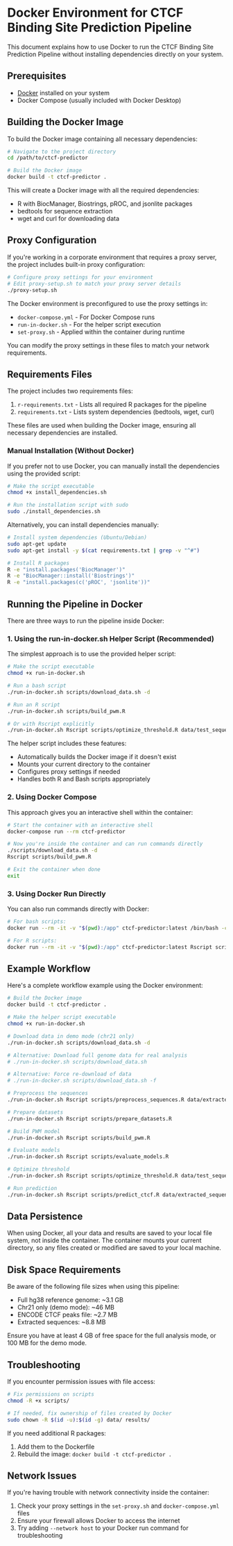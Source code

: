 # Docker Environment for CTCF Binding Site Prediction Pipeline

This document explains how to use Docker to run the CTCF Binding Site Prediction Pipeline without installing dependencies directly on your system.

## Prerequisites

- [Docker](https://www.docker.com/get-started) installed on your system
- Docker Compose (usually included with Docker Desktop)

## Building the Docker Image

To build the Docker image containing all necessary dependencies:

```bash
# Navigate to the project directory
cd /path/to/ctcf-predictor

# Build the Docker image
docker build -t ctcf-predictor .
```

This will create a Docker image with all the required dependencies:
- R with BiocManager, Biostrings, pROC, and jsonlite packages
- bedtools for sequence extraction
- wget and curl for downloading data

## Proxy Configuration

If you're working in a corporate environment that requires a proxy server, the project includes built-in proxy configuration:

```bash
# Configure proxy settings for your environment
# Edit proxy-setup.sh to match your proxy server details
./proxy-setup.sh
```

The Docker environment is preconfigured to use the proxy settings in:

- `docker-compose.yml` - For Docker Compose runs
- `run-in-docker.sh` - For the helper script execution
- `set-proxy.sh` - Applied within the container during runtime

You can modify the proxy settings in these files to match your network requirements.

## Requirements Files

The project includes two requirements files:

1. `r-requirements.txt` - Lists all required R packages for the pipeline
2. `requirements.txt` - Lists system dependencies (bedtools, wget, curl)

These files are used when building the Docker image, ensuring all necessary dependencies are installed.

### Manual Installation (Without Docker)

If you prefer not to use Docker, you can manually install the dependencies using the provided script:

```bash
# Make the script executable
chmod +x install_dependencies.sh

# Run the installation script with sudo
sudo ./install_dependencies.sh
```

Alternatively, you can install dependencies manually:

```bash
# Install system dependencies (Ubuntu/Debian)
sudo apt-get update
sudo apt-get install -y $(cat requirements.txt | grep -v "^#")

# Install R packages
R -e "install.packages('BiocManager')"
R -e "BiocManager::install('Biostrings')"
R -e "install.packages(c('pROC', 'jsonlite'))"
```

## Running the Pipeline in Docker

There are three ways to run the pipeline inside Docker:

### 1. Using the run-in-docker.sh Helper Script (Recommended)

The simplest approach is to use the provided helper script:

```bash
# Make the script executable
chmod +x run-in-docker.sh

# Run a bash script
./run-in-docker.sh scripts/download_data.sh -d

# Run an R script
./run-in-docker.sh scripts/build_pwm.R

# Or with Rscript explicitly
./run-in-docker.sh Rscript scripts/optimize_threshold.R data/test_sequences.fasta results/generated_pwm.rds
```

The helper script includes these features:

- Automatically builds the Docker image if it doesn't exist
- Mounts your current directory to the container
- Configures proxy settings if needed
- Handles both R and Bash scripts appropriately

### 2. Using Docker Compose

This approach gives you an interactive shell within the container:

```bash
# Start the container with an interactive shell
docker-compose run --rm ctcf-predictor

# Now you're inside the container and can run commands directly
./scripts/download_data.sh -d
Rscript scripts/build_pwm.R

# Exit the container when done
exit
```

### 3. Using Docker Run Directly

You can also run commands directly with Docker:

```bash
# For bash scripts:
docker run --rm -it -v "$(pwd):/app" ctcf-predictor:latest /bin/bash -c "./scripts/download_data.sh -d"

# For R scripts:
docker run --rm -it -v "$(pwd):/app" ctcf-predictor:latest Rscript scripts/build_pwm.R
```

## Example Workflow

Here's a complete workflow example using the Docker environment:

```bash
# Build the Docker image
docker build -t ctcf-predictor .

# Make the helper script executable
chmod +x run-in-docker.sh

# Download data in demo mode (chr21 only)
./run-in-docker.sh scripts/download_data.sh -d

# Alternative: Download full genome data for real analysis
# ./run-in-docker.sh scripts/download_data.sh

# Alternative: Force re-download of data
# ./run-in-docker.sh scripts/download_data.sh -f

# Preprocess the sequences
./run-in-docker.sh Rscript scripts/preprocess_sequences.R data/extracted_sequences.fasta data/preprocessed_sequences.fasta

# Prepare datasets
./run-in-docker.sh Rscript scripts/prepare_datasets.R

# Build PWM model
./run-in-docker.sh Rscript scripts/build_pwm.R

# Evaluate models
./run-in-docker.sh Rscript scripts/evaluate_models.R

# Optimize threshold
./run-in-docker.sh Rscript scripts/optimize_threshold.R data/test_sequences.fasta results/generated_pwm.rds

# Run prediction
./run-in-docker.sh Rscript scripts/predict_ctcf.R data/extracted_sequences.fasta results/predictions.tsv results/generated_pwm.rds 5.0
```

## Data Persistence

When using Docker, all your data and results are saved to your local file system, not inside the container. The container mounts your current directory, so any files created or modified are saved to your local machine.

## Disk Space Requirements

Be aware of the following file sizes when using this pipeline:

- Full hg38 reference genome: ~3.1 GB
- Chr21 only (demo mode): ~46 MB
- ENCODE CTCF peaks file: ~2.7 MB
- Extracted sequences: ~8.8 MB

Ensure you have at least 4 GB of free space for the full analysis mode, or 100 MB for the demo mode.

## Troubleshooting

If you encounter permission issues with file access:

```bash
# Fix permissions on scripts
chmod -R +x scripts/

# If needed, fix ownership of files created by Docker
sudo chown -R $(id -u):$(id -g) data/ results/
```

If you need additional R packages:

1. Add them to the Dockerfile
2. Rebuild the image: `docker build -t ctcf-predictor .`

## Network Issues

If you're having trouble with network connectivity inside the container:

1. Check your proxy settings in the `set-proxy.sh` and `docker-compose.yml` files
2. Ensure your firewall allows Docker to access the internet
3. Try adding `--network host` to your Docker run command for troubleshooting
